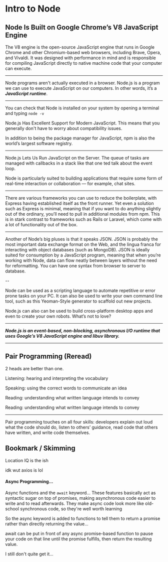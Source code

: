 # Intro to Node

## Node Is Built on Google Chrome’s V8 JavaScript Engine

The V8 engine is the open-source JavaScript engine that runs in Google Chrome and other Chromium-based web browsers, including Brave, Opera, and Vivaldi. It was designed with performance in mind and is responsible for compiling JavaScript directly to native machine code that your computer can execute.

---

Node programs aren't actually executed in a browser. Node.js is a program we can use to execute JavaScript on our computers. In other words, it’s a ***JavaScript runtime***.

---

You can check that Node is installed on your system by opening a terminal and typing ```node -v```

Node.js Has Excellent Support for Modern JavaScript. This means that you generally don't have to worry about compatibility issues.

In addition to being the package manager for JavaScript, npm is also the world’s largest software registry.

---

Node.js Lets Us Run JavaScript on the Server. The queue of tasks are managed with callbacks in a stack like that one ted talk about the event loop.

Node is particularly suited to building applications that require some form of real-time interaction or collaboration — for example, chat sites.

---

There are various frameworks you can use to reduce the boilerplate, with Express having established itself as the front runner. Yet even a solution such as Express is minimal, meaning that if you want to do anything slightly out of the ordinary, you’ll need to pull in additional modules from npm. This is in stark contrast to frameworks such as Rails or Laravel, which come with a lot of functionality out of the box.

---

Another of Node’s big pluses is that it speaks JSON. JSON is probably the most important data exchange format on the Web, and the lingua franca for interacting with object databases (such as MongoDB). JSON is ideally suited for consumption by a JavaScript program, meaning that when you’re working with Node, data can flow neatly between layers without the need for reformatting. You can have one syntax from browser to server to database.

--

Node can be used as a scripting language to automate repetitive or error prone tasks on your PC. It can also be used to write your own command line tool, such as this Yeoman-Style generator to scaffold out new projects.

Node.js can also can be used to build cross-platform desktop apps and even to create your own robots. What’s not to love?

---

***Node.js is an event-based, non-blocking, asynchronous I/O runtime that uses Google’s V8 JavaScript engine and libuv library.***

---

## Pair Programming (Reread)

2 heads are better than one.

Listening: hearing and interpreting the vocabulary

Speaking: using the correct words to communicate an idea

Reading: understanding what written language intends to convey

Reading: understanding what written language intends to convey

---

Pair programming touches on all four skills: developers explain out loud what the code should do, listen to others’ guidance, read code that others have written, and write code themselves.

## Bookmark / Skimming

Location IQ is the ish

idk wut axios is lol

#### Async Programming...

Async functions and the ```await``` keyword... These features basically act as syntactic sugar on top of promises, making asynchronous code easier to write and to read afterwards. They make async code look more like old-school synchronous code, so they're well worth learning

So the async keyword is added to functions to tell them to return a promise rather than directly returning the value...

await can be put in front of any async promise-based function to pause your code on that line until the promise fulfills, then return the resulting value.

I still don't quite get it...
